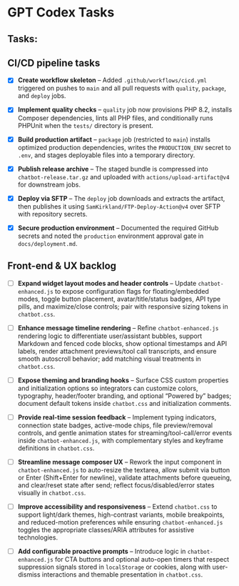 # GPT Codex Tasks

## Tasks:
## CI/CD pipeline tasks
- [x] **Create workflow skeleton** – Added `.github/workflows/cicd.yml` triggered on pushes to `main` and all pull requests with `quality`, `package`, and `deploy` jobs.

- [x] **Implement quality checks** – `quality` job now provisions PHP 8.2, installs Composer dependencies, lints all PHP files, and conditionally runs PHPUnit when the `tests/` directory is present.

- [x] **Build production artifact** – `package` job (restricted to `main`) installs optimized production dependencies, writes the `PRODUCTION_ENV` secret to `.env`, and stages deployable files into a temporary directory.

- [x] **Publish release archive** – The staged bundle is compressed into `chatbot-release.tar.gz` and uploaded with `actions/upload-artifact@v4` for downstream jobs.

- [x] **Deploy via SFTP** – The `deploy` job downloads and extracts the artifact, then publishes it using `SamKirkland/FTP-Deploy-Action@v4` over SFTP with repository secrets.

- [x] **Secure production environment** – Documented the required GitHub secrets and noted the `production` environment approval gate in `docs/deployment.md`.

## Front-end & UX backlog
- [ ] **Expand widget layout modes and header controls** – Update `chatbot-enhanced.js` to expose configuration flags for floating/embedded modes, toggle button placement, avatar/title/status badges, API type pills, and maximize/close controls; pair with responsive sizing tokens in `chatbot.css`.

- [ ] **Enhance message timeline rendering** – Refine `chatbot-enhanced.js` rendering logic to differentiate user/assistant bubbles, support Markdown and fenced code blocks, show optional timestamps and API labels, render attachment previews/tool call transcripts, and ensure smooth autoscroll behavior; add matching visual treatments in `chatbot.css`.

- [ ] **Expose theming and branding hooks** – Surface CSS custom properties and initialization options so integrators can customize colors, typography, header/footer branding, and optional “Powered by” badges; document default tokens inside `chatbot.css` and initialization comments.

- [ ] **Provide real-time session feedback** – Implement typing indicators, connection state badges, active-mode chips, file preview/removal controls, and gentle animation states for streaming/tool-call/error events inside `chatbot-enhanced.js`, with complementary styles and keyframe definitions in `chatbot.css`.

- [ ] **Streamline message composer UX** – Rework the input component in `chatbot-enhanced.js` to auto-resize the textarea, allow submit via button or Enter (Shift+Enter for newline), validate attachments before queueing, and clear/reset state after send; reflect focus/disabled/error states visually in `chatbot.css`.

- [ ] **Improve accessibility and responsiveness** – Extend `chatbot.css` to support light/dark themes, high-contrast variants, mobile breakpoints, and reduced-motion preferences while ensuring `chatbot-enhanced.js` toggles the appropriate classes/ARIA attributes for assistive technologies.

- [ ] **Add configurable proactive prompts** – Introduce logic in `chatbot-enhanced.js` for CTA buttons and optional auto-open timers that respect suppression signals stored in `localStorage` or cookies, along with user-dismiss interactions and themable presentation in `chatbot.css`.

   



